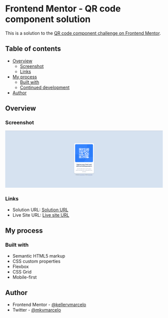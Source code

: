 # Frontend Mentor - QR code component solution

This is a solution to the [QR code component challenge on Frontend Mentor](https://www.frontendmentor.io/challenges/qr-code-component-iux_sIO_H). 

## Table of contents

- [Overview](#overview)
  - [Screenshot](#screenshot)
  - [Links](#links)
- [My process](#my-process)
  - [Built with](#built-with)
  - [Continued development](#continued-development)
- [Author](#author)


## Overview

### Screenshot

![](./screenshot.png)


### Links

- Solution URL: [Solution URL](https://github.com/kellervmarcelo/qrcode-component)
- Live Site URL: [Live site URL](https://kellervmarcelo.github.io/qrcode-component/)

## My process

### Built with

- Semantic HTML5 markup
- CSS custom properties
- Flexbox
- CSS Grid
- Mobile-first 

## Author

- Frontend Mentor - [@kellervmarcelo](https://www.frontendmentor.io/profile/kellervmarcelo)
- Twitter - [@mkvmarcelo](https://twitter.com/mkvmarcelo)
